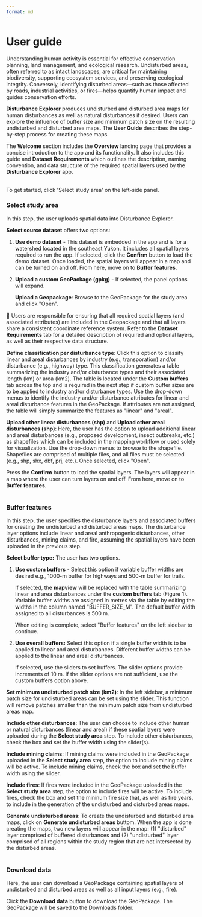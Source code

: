 ```yaml
---
format: md
---
```


# User guide

Understanding human activity is essential for effective conservation planning, land management, and ecological research. Undisturbed areas, often referred to as 
intact landscapes, are critical for maintaining biodiversity, supporting ecosystem services, and preserving ecological integrity. Conversely, identifying disturbed 
areas—such as those affected by roads, industrial activities, or fires—helps quantify human impact and guides conservation efforts.

**Disturbance Explorer** produces undisturbed and disturbed area maps for human disturbances as well as natural disturbances if desired. 
Users can explore the influence of buffer size and minimum patch size on the resulting undisturbed and disturbed area maps. 
The **User Guide** describes the step-by-step process for creating these maps.

The **Welcome** section includes the **Overview** landing page that provides a concise introduction to the app and its functionality. It also includes this guide and **Dataset Requirements** 
which outlines the description, naming convention, and data structure of the required spatial layers used by the **Disturbance Explorer** app. 
<br><br>

To get started, click 'Select study area' on the left-side panel. 


### Select study area

In this step, the user uploads spatial data into Disturbance Explorer.

**Select source dataset** offers two options:

1. **Use demo dataset** - This dataset is embedded in the app and is for a watershed located in the southeast Yukon. It includes all spatial layers required to run the app. If selected, click the **Confirm** button to load the demo dataset. Once loaded, the spatial layers will appear in a map and can be turned on and off. From here, move on to **Buffer features**.
   
2. **Upload a custom GeoPackage (gpkg)** - If selected, the panel options will expand.

   **Upload a Geopackage**: Browse to the GeoPackage for the study area and click "Open".

  📌 Users are responsible for ensuring that all required spatial layers (and associated attributes) are included in the Geopackage and that all layers share a consistent coordinate reference system.
   Refer to the **Dataset Requirements** tab for a detailed description of required and optional layers, as well as their respective data structure.

   **Define classification per disturbance type**: Click this option to classify linear and areal disturbances by industry (e.g., transporation) and/or disturbance (e.g., highway) type. This classification generates a table summarizing the industry and/or disturbance types and their associated length (km) or area (km2).    The table is located under the **Custom buffers** tab across the top and is required in the next step if custom buffer sizes are to be applied to industry and/or disturbance types. Use the drop-down menus to identify the industry and/or disturbance attributes for linear and areal disturbance features in the GeoPackage. If attributes are not assigned, the table will simply summarize the features as "linear" and "areal".

   **Upload other linear disturbances (shp)** and **Upload other areal disturbances (shp)**: Here, the user has the option to upload additional linear and areal disturbances (e.g., proposed development, insect outbreaks, etc.) as shapefiles which can be included in the mapping workflow or used solely for visualization. Use the drop-down menus to browse to the shapefile. Shapefiles are comprised of multiple files, and all files must be selected (e.g., shp, shx, dbf, prj, etc.). Once selected, click "Open".

   Press the **Confirm** button to load the spatial layers. The layers will appear in a map where the user can turn layers on and off. From here, move on to **Buffer features**.
<br><br>

### Buffer features

In this step, the user specifies the disturbance layers and associated buffers for creating the undisturbed and disturbed areas maps. The disturbance layer options include linear and areal anthropogenic disturbances, other disturbances, mining claims, and fire, assuming the spatial layers have been uploaded in the previous step.

**Select buffer type:** The user has two options.

  1. **Use custom buffers** - Select this option if variable buffer widths are desired e.g., 1000-m buffer for highways and 500-m buffer for trails.
     
     If selected, the **mapview** will be replaced with the table summarizing linear and area disturbances under the **custom buffers** tab (Figure 1). Variable buffer widths are assigned in metres via the table by editing the widths in the column named "BUFFER_SIZE_M". The default buffer width assigned to all disturbances is 500 m.

     When editing is complete, select "Buffer features" on the left sidebar to continue.

  2. **Use overall buffers:** Select this option if a single buffer width is to be applied to linear and areal disturbances. Different buffer widths can be applied to the linear and areal disturbances.

     If selected, use the sliders to set buffers. The slider options provide increments of 10 m. If the slider options are not sufficient, use the custom buffers option above. 

**Set minimum undisturbed patch size (km2)**: In the left sidebar, a minimum patch size for undisturbed areas can be set using the slider. This function will remove patches smaller than the minimum patch size from undisturbed areas map. 

**Include other disturbances**: The user can choose to include other human or natural disturbances (linear and areal) if these spatial layers were uploaded during the **Select study area** step.  To include other disturbances, check the box and set the buffer width using the slider(s). 

**Include mining claims**: If mining claims were included in the GeoPackage uploaded in the **Select study area** step, the option to include mining claims will be active. To include mining claims, check the box and set the buffer width using the slider. 

**Include fires**: If fires were included in the GeoPackage uploaded in the **Select study area** step, the option to include fires will be active. To include fires, check the box and set the mininum fire size (ha), as well as fire years, to include in the generation of the undisturbed and disturbed areas maps. 

**Generate undisturbed areas**: To create the undisturbed and disturbed area maps, click on **Generate undisturbed areas** buttom. When the app is done creating the maps, two new layers will appear in the map: (1) "disturbed" layer comprised of buffered disturbances and 
(2) "undisturbed" layer comprised of all regions within the study region that are not intersected by the disturbed areas. 
<br><br>

### Download data

Here, the user can download a GeoPackage containing spatial layers of undisturbed and disturbed areas as well as all input layers (e.g., fire).

Click the **Download data** button to download the GeoPackage. The GeoPackage will be saved to the Downloads folder.
